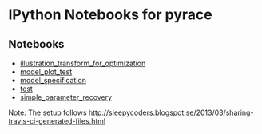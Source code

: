 IPython Notebooks for pyrace
============================

Notebooks
---------

* [illustration_transform_for_optimization](http://nbviewer.ipython.org/urls/raw.github.com/ihrke/pyrace/notebook_tests/notebooks/illustration_transform_for_optimization.ipynb)
* [model_plot_test](http://nbviewer.ipython.org/urls/raw.github.com/ihrke/pyrace/notebook_tests/notebooks/model_plot_test.ipynb)
* [model_specification](http://nbviewer.ipython.org/urls/raw.github.com/ihrke/pyrace/notebook_tests/notebooks/model_specification.ipynb)
* [test](http://nbviewer.ipython.org/urls/raw.github.com/ihrke/pyrace/notebook_tests/notebooks/test.ipynb)
* [simple_parameter_recovery](http://nbviewer.ipython.org/urls/raw.github.com/ihrke/pyrace/notebook_tests/notebooks/simple_parameter_recovery.ipynb)


Note: The setup follows <http://sleepycoders.blogspot.se/2013/03/sharing-travis-ci-generated-files.html>
